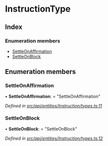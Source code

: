 # InstructionType

## Index

### Enumeration members

* [SettleOnAffirmation](instructiontype.md#settleonaffirmation)
* [SettleOnBlock](instructiontype.md#settleonblock)

## Enumeration members

### SettleOnAffirmation

• **SettleOnAffirmation**: = "SettleOnAffirmation"

_Defined in_ [_src/api/entities/Instruction/types.ts:11_](https://github.com/PolymathNetwork/polymesh-sdk/blob/23062de4/src/api/entities/Instruction/types.ts#L11)

### SettleOnBlock

• **SettleOnBlock**: = "SettleOnBlock"

_Defined in_ [_src/api/entities/Instruction/types.ts:12_](https://github.com/PolymathNetwork/polymesh-sdk/blob/23062de4/src/api/entities/Instruction/types.ts#L12)

